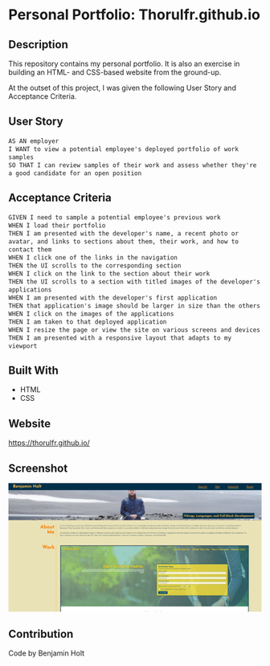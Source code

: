 # Personal Portfolio: Thorulfr.github.io

## Description

This repository contains my personal portfolio. It is also an exercise in building an HTML- and CSS-based website from the ground-up.

At the outset of this project, I was given the following User Story and Acceptance Criteria.

## User Story

```
AS AN employer
I WANT to view a potential employee's deployed portfolio of work samples
SO THAT I can review samples of their work and assess whether they're a good candidate for an open position
```

## Acceptance Criteria

```
GIVEN I need to sample a potential employee's previous work
WHEN I load their portfolio
THEN I am presented with the developer's name, a recent photo or avatar, and links to sections about them, their work, and how to contact them
WHEN I click one of the links in the navigation
THEN the UI scrolls to the corresponding section
WHEN I click on the link to the section about their work
THEN the UI scrolls to a section with titled images of the developer's applications
WHEN I am presented with the developer's first application
THEN that application's image should be larger in size than the others
WHEN I click on the images of the applications
THEN I am taken to that deployed application
WHEN I resize the page or view the site on various screens and devices
THEN I am presented with a responsive layout that adapts to my viewport
```

## Built With

* HTML
* CSS

## Website

<https://thorulfr.github.io/>

## Screenshot

![Screenshot](./assets/images/readme-screenshot.png)

## Contribution

Code by Benjamin Holt
